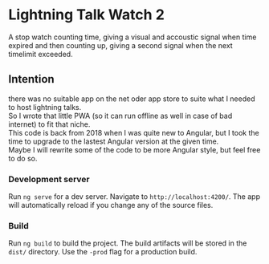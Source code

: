# Lightning Talk Watch 2

A stop watch counting time, giving a visual and accoustic signal when time expired and then counting up, giving a second signal when the next timelimit exceeded.

## Intention

there was no suitable app on the net oder app store to suite what I needed to host lightning talks.  
So I wrote that little PWA (so it can run offline as well in case of bad internet) to fit that niche.  
This code is back from 2018 when I was quite new to Angular, but I took the time to upgrade to the lastest Angular version at the given time.  
Maybe I will rewrite some of the code to be more Angular style, but feel free to do so.

### Development server

Run `ng serve` for a dev server. Navigate to `http://localhost:4200/`. The app will automatically reload if you change any of the source files.

### Build

Run `ng build` to build the project. The build artifacts will be stored in the `dist/` directory. Use the `-prod` flag for a production build.
